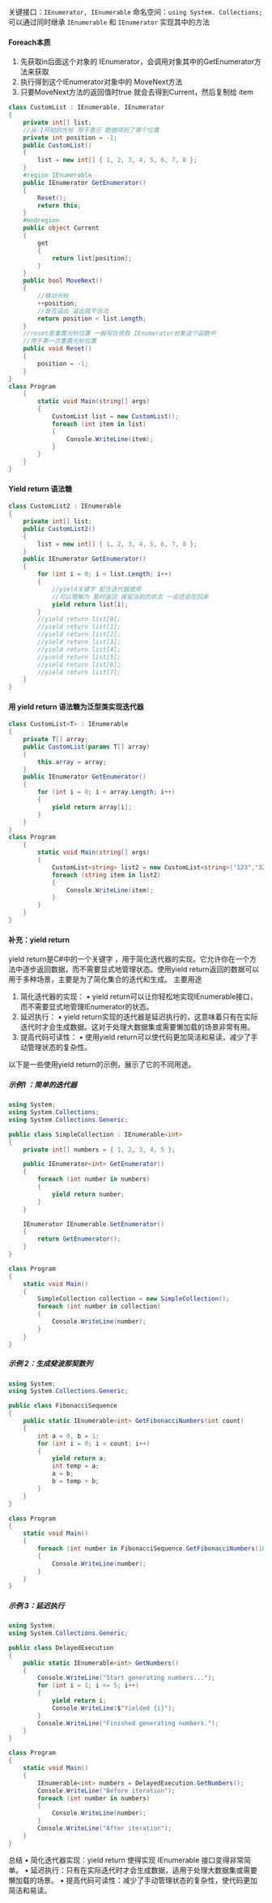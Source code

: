 关键接口：`IEnumerator, IEnumerable`
    命名空间：`using System. Collections;`
    可以通过同时继承 `IEnumerable` 和 `IEnumerator` 实现其中的方法

#### Foreach本质
1. 先获取in后面这个对象的 IEnumerator，会调用对象其中的GetEnumerator方法来获取
2. 执行得到这个IEnumerator对象中的 MoveNext方法
3. 只要MoveNext方法的返回值时true 就会去得到Current，然后复制给 item
```cs
class CustomList : IEnumerable, IEnumerator
{
    private int[] list;
    //从-1开始的光标 用于表示 数据得到了哪个位置
    private int position = -1;
    public CustomList()
    {
        list = new int[] { 1, 2, 3, 4, 5, 6, 7, 8 };
    }
    #region IEnumerable
    public IEnumerator GetEnumerator()
    {
        Reset();
        return this;
    }
    #endregion
    public object Current
    {
        get
        {
            return list[position];
        }
    }
    public bool MoveNext()
    {
        //移动光标
        ++position;
        //是否溢出 溢出就不合法
        return position < list.Length;
    }
    //reset是重置光标位置 一般写在获取 IEnumerator对象这个函数中
    //用于第一次重置光标位置
    public void Reset()
    {
        position = -1;
    }
}
class Program
    {
        static void Main(string[] args)
        {
            CustomList list = new CustomList();
        	foreach (int item in list)
            {
                Console.WriteLine(item);
            }
        }
    }
}
```
#### Yield return 语法糖
```C#
class CustomList2 : IEnumerable
{
    private int[] list;
    public CustomList2()
    {
        list = new int[] { 1, 2, 3, 4, 5, 6, 7, 8 };
    }
    public IEnumerator GetEnumerator()
    {
        for (int i = 0; i < list.Length; i++)
        {
            //yield关键字 配合迭代器使用
            //可以理解为 暂时返回 保留当前的状态 一会还会在回来
            yield return list[i];
        }
        //yield return list[0];
        //yield return list[1];
        //yield return list[2];
        //yield return list[3];
        //yield return list[4];
        //yield return list[5];
        //yield return list[6];
        //yield return list[7];
    }
}
```
#### 用 yield return 语法糖为泛型类实现迭代器
```C#
class CustomList<T> : IEnumerable
{
	private T[] array;
	public CustomList(params T[] array)
	{
		this.array = array;
	}
	public IEnumerator GetEnumerator()
	{
		for (int i = 0; i < array.Length; i++)
		{
			yield return array[i];
		}
	}
}
class Program
    {
        static void Main(string[] args)
        {
            CustomList<string> list2 = new CustomList<string>("123","321","333","555");
            foreach (string item in list2)
            {
                Console.WriteLine(item);
            }
        }
    }
}
```

#### 补充：yield return
yield return是C#中的一个关键字 ，用于简化迭代器的实现。它允许你在一个方法中逐步返回数据，而不需要显式地管理状态。使用yield return返回的数据可以用于多种场景，主要是为了简化集合的迭代和生成。
主要用途
1.	简化迭代器的实现：
•	yield return可以让你轻松地实现IEnumerable接口，而不需要显式地管理IEnumerator的状态。
2.	延迟执行：
•	yield return实现的迭代器是延迟执行的，这意味着只有在实际迭代时才会生成数据。这对于处理大数据集或需要懒加载的场景非常有用。
3.	提高代码可读性：
•	使用yield return可以使代码更加简洁和易读，减少了手动管理状态的复杂性。

以下是一些使用yield return的示例，展示了它的不同用途。
##### 示例1 ：简单的迭代器
```C#
using System;
using System.Collections;
using System.Collections.Generic;

public class SimpleCollection : IEnumerable<int>
{
    private int[] numbers = { 1, 2, 3, 4, 5 };

    public IEnumerator<int> GetEnumerator()
    {
        foreach (int number in numbers)
        {
            yield return number;
        }
    }

    IEnumerator IEnumerable.GetEnumerator()
    {
        return GetEnumerator();
    }
}

class Program
{
    static void Main()
    {
        SimpleCollection collection = new SimpleCollection();
        foreach (int number in collection)
        {
            Console.WriteLine(number);
        }
    }
}
```
##### 示例 2：生成斐波那契数列
```C#
using System;
using System.Collections.Generic;

public class FibonacciSequence
{
    public static IEnumerable<int> GetFibonacciNumbers(int count)
    {
        int a = 0, b = 1;
        for (int i = 0; i < count; i++)
        {
            yield return a;
            int temp = a;
            a = b;
            b = temp + b;
        }
    }
}

class Program
{
    static void Main()
    {
        foreach (int number in FibonacciSequence.GetFibonacciNumbers(10))
        {
            Console.WriteLine(number);
        }
    }
}
```
##### 示例 3：延迟执行
```C#
using System;
using System.Collections.Generic;

public class DelayedExecution
{
    public static IEnumerable<int> GetNumbers()
    {
        Console.WriteLine("Start generating numbers...");
        for (int i = 1; i <= 5; i++)
        {
            yield return i;
            Console.WriteLine($"Yielded {i}");
        }
        Console.WriteLine("Finished generating numbers.");
    }
}

class Program
{
    static void Main()
    {
        IEnumerable<int> numbers = DelayedExecution.GetNumbers();
        Console.WriteLine("Before iteration");
        foreach (int number in numbers)
        {
            Console.WriteLine(number);
        }
        Console.WriteLine("After iteration");
    }
}
```
总结
•	简化迭代器实现：yield return 使得实现 IEnumerable 接口变得非常简单。
•	延迟执行：只有在实际迭代时才会生成数据，适用于处理大数据集或需要懒加载的场景。
•	提高代码可读性：减少了手动管理状态的复杂性，使代码更加简洁和易读。
